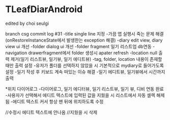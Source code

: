 TLeafDiarAndroid
================
edited by choi seulgi

branch csg
commit log 
#31
-title single line 지정
-가끔 앱 실행시 죽는 문제 해결 (onRestoreInstanceState에서 발생한는 exception 해결)
-diary edit view, diary view ui 개선
-folder dialog ui 개선
-folder fragment 일기 리스트업 db연동
-navigation drawerfragment에서 folder 생성시 apater refresh
-location null 출력 제거(일기 리스트뷰, 일기뷰, 일기 에디트뷰)
-tag, folder, location 내용이 존재할 때만 출력 설정
-유저가 폴더를 선택하지 않았을 시 기본적으로 mydiary로 들어가도록 설정
-일기 작성 후 키보드 계속 떠있는 이슈 해결
-일기 에디트뷰, 일기뷰에서 시간까지 출력

*위치 다이어로그
-다이어로그, 일기 에디터뷰, 일기 리스트뷰, 일기 뷰, 디비 연동 완료
-사용자가 선택해서 에디트 텍스트에 입력된 값을 지웠을 시 리스트에서 자동 셀렉 해제됨
-에디트 텍스트 커서 항상 맨 뒤에 위치하도록 수정


//수정시 에디트 텍스트에 안나옴
//지웠을 시 삭제